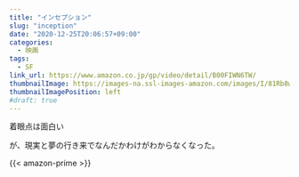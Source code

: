 ```yaml
---
title: "インセプション"
slug: "inception"
date: "2020-12-25T20:06:57+09:00"
categories:
  - 映画
tags:
  - SF
link_url: https://www.amazon.co.jp/gp/video/detail/B00FIWN6TW/
thumbnailImage: https://images-na.ssl-images-amazon.com/images/I/81Rb8whOUDL._SX300_.jpg
thumbnailImagePosition: left
#draft: true
---
```

着眼点は面白い
<!--more-->
が、現実と夢の行き来でなんだかわけがわからなくなった。

{{< amazon-prime >}}
